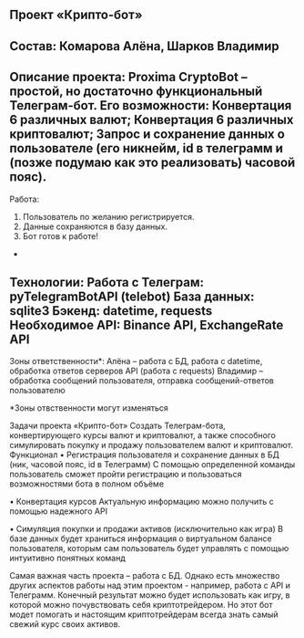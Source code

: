 Проект «Крипто-бот»
-
Состав: Комарова Алёна, Шарков Владимир
-
Описание проекта: Proxima CryptoBot – простой, но достаточно функциональный Телеграм-бот. Его возможности:
Конвертация 6 различных валют;
Конвертация 6 различных криптовалют;
Запрос и сохранение данных о пользователе (его никнейм, id в телеграмм и (позже подумаю как это реализовать) часовой пояс).
-
Работа:  
1) Пользователь по желанию регистрируется.
2) Данные сохраняются в базу данных.
3) Бот готов к работе!
-
Технологии:
Работа с Телеграм: pyTelegramBotAPI (telebot)
База данных: sqlite3
Бэкенд: datetime, requests
Необходимое API: Binance API, ExchangeRate API
-
Зоны ответственности*: 
Алёна – работа с БД, работа с datetime, обработка ответов серверов API (работа с requests)
Владимир – обработка сообщений пользователя, отправка сообщений-ответов пользователю 



*Зоны отвственности могут изменяться


Задачи проекта «Крипто-бот»
Создать Телеграм-бота, конвертирующего курсы валют и криптовалют, а также способного симулировать покупку и продажу пользователем валют и криптовалют. 
Функционал
•	Регистрация пользователя и сохранение данных в БД (ник, часовой пояс, id в Телеграмм)
С помощью определенной команды пользователь сможет пройти регистрацию и пользоваться возможностями бота в полном объёме

•	Конвертация курсов
Актуальную информацию можно получить с помощью надежного API

•	Симуляция покупки и продажи активов (исключительно как игра)
В базе данных будет храниться информация о виртуальном балансе пользователя, которым сам пользователь будет управлять с помощью интуитивно понятных команд

Самая важная часть проекта – работа с БД. Однако есть множество других аспектов работы над этим проектом - например, работа с API и Телеграмм. 
Конечный результат можно будет использовать как игру, в которой можно почувствовать себя криптотрейдером. Но этот бот модет помогать и настоящим криптотрейдерам всегда знать самый свежий курс своих активов.


